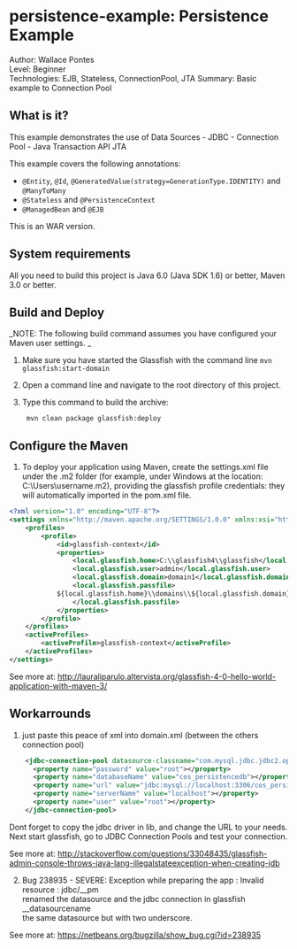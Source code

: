 persistence-example: Persistence Example
===============================
Author: Wallace Pontes   
Level: Beginner   
Technologies: EJB, Stateless, ConnectionPool, JTA
Summary: Basic example to Connection Pool

What is it?
-----------

This example demonstrates the use of Data Sources - JDBC - Connection Pool - Java Transaction API JTA  

This example covers the following annotations:  

* `@Entity`, `@Id`, `@GeneratedValue(strategy=GenerationType.IDENTITY)` and `@ManyToMany`  
* `@Stateless` and `@PersistenceContext`  
* `@ManagedBean` and `@EJB` 

This is an WAR version.  


System requirements
-------------------

All you need to build this project is Java 6.0 (Java SDK 1.6) or better, Maven 3.0 or better.  

Build and Deploy 
-------------------------

_NOTE: The following build command assumes you have configured your Maven user settings. _

1. Make sure you have started the Glassfish with the command line `mvn glassfish:start-domain`
2. Open a command line and navigate to the root directory of this project.
3. Type this command to build the archive:

        mvn clean package glassfish:deploy


Configure the Maven  
-------------------  

1. To deploy your application using Maven, create the settings.xml file under the .m2 folder (for example, under Windows at the location: C:\Users\username\.m2), providing the glassfish profile credentials: they will automatically imported in the pom.xml file.

```xml
<?xml version="1.0" encoding="UTF-8"?> 
<settings xmlns="http://maven.apache.org/SETTINGS/1.0.0" xmlns:xsi="http://www.w3.org/2001/XMLSchema-instance" xsi:schemaLocation="http://maven.apache.org/SETTINGS/1.0.0 http://maven.apache.org/xsd/settings-1.0.0.xsd">
	<profiles>
        <profile>
            <id>glassfish-context</id>
            <properties>
                <local.glassfish.home>C:\\glassfish4\\glassfish</local.glassfish.home>
                <local.glassfish.user>admin</local.glassfish.user>
                <local.glassfish.domain>domain1</local.glassfish.domain>
                <local.glassfish.passfile>
            ${local.glassfish.home}\\domains\\${local.glassfish.domain}\\config\\domain-passwords
                </local.glassfish.passfile>
            </properties>
        </profile>
    </profiles>
    <activeProfiles>
        <activeProfile>glassfish-context</activeProfile>
    </activeProfiles>
</settings>
```
See more at: http://lauraliparulo.altervista.org/glassfish-4-0-hello-world-application-with-maven-3/  


Workarrounds  
--------------  
1) just paste this peace of xml into domain.xml (between the others connection pool)  
```xml
	<jdbc-connection-pool datasource-classname="com.mysql.jdbc.jdbc2.optional.MysqlConnectionPoolDataSource" name="cos_persistencedbPool" res-type="javax.sql.ConnectionPoolDataSource">
	  <property name="password" value="root"></property>
	  <property name="databaseName" value="cos_persistencedb"></property>
	  <property name="url" value="jdbc:mysql://localhost:3306/cos_persistencedb"></property>
	  <property name="serverName" value="localhost"></property>
	  <property name="user" value="root"></property>
	</jdbc-connection-pool>
```
Dont forget to copy the jdbc driver in lib, and change the URL to your needs. Next start glassfish, go to JDBC Connection Pools and test your connection.  

See more at: http://stackoverflow.com/questions/33048435/glassfish-admin-console-throws-java-lang-illegalstateexception-when-creating-jdb  

2) Bug 238935 - SEVERE: Exception while preparing the app : Invalid resource : jdbc/<databasename>__pm  
renamed the datasource and the jdbc connection in glassfish   
__datasourcename  
the same datasource but with two underscore.  


See more at: https://netbeans.org/bugzilla/show_bug.cgi?id=238935  
